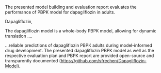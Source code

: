 The presented model building and evaluation report evaluates the performance of PBPK model for dapagliflozin in adults.

Dapagliflozin, 

The dapagliflozin model is a whole-body PBPK model, allowing for dynamic translation ....

...reliable predictions of dapagliflozin PBPK adults during model-informed drug development. The presented dapagliflozin PBPK model as well as the respective evaluation plan and PBPK report are provided open-source and transparently documented (https://github.com/sfrechen/Dapagliflozin-Model).

